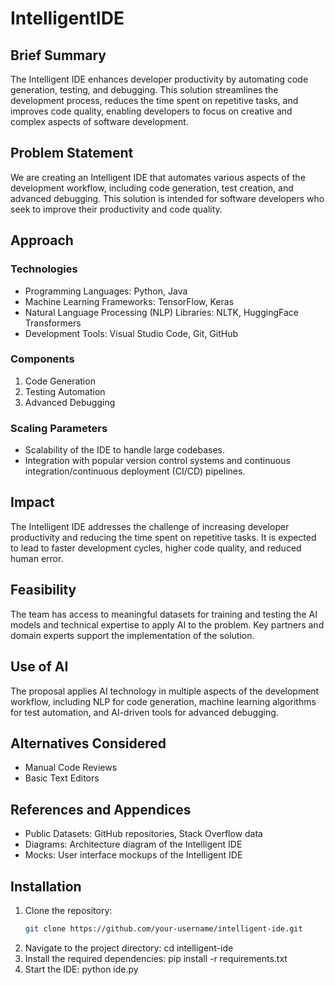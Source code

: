 # IntelligentIDE

## Brief Summary
The Intelligent IDE enhances developer productivity by automating code generation, testing, and debugging. This solution streamlines the development process, reduces the time spent on repetitive tasks, and improves code quality, enabling developers to focus on creative and complex aspects of software development.

## Problem Statement
We are creating an Intelligent IDE that automates various aspects of the development workflow, including code generation, test creation, and advanced debugging. This solution is intended for software developers who seek to improve their productivity and code quality.

## Approach
### Technologies
- Programming Languages: Python, Java
- Machine Learning Frameworks: TensorFlow, Keras
- Natural Language Processing (NLP) Libraries: NLTK, HuggingFace Transformers
- Development Tools: Visual Studio Code, Git, GitHub

### Components
1. Code Generation
2. Testing Automation
3. Advanced Debugging

### Scaling Parameters
- Scalability of the IDE to handle large codebases.
- Integration with popular version control systems and continuous integration/continuous deployment (CI/CD) pipelines.

## Impact
The Intelligent IDE addresses the challenge of increasing developer productivity and reducing the time spent on repetitive tasks. It is expected to lead to faster development cycles, higher code quality, and reduced human error.

## Feasibility
The team has access to meaningful datasets for training and testing the AI models and technical expertise to apply AI to the problem. Key partners and domain experts support the implementation of the solution.

## Use of AI
The proposal applies AI technology in multiple aspects of the development workflow, including NLP for code generation, machine learning algorithms for test automation, and AI-driven tools for advanced debugging.

## Alternatives Considered
- Manual Code Reviews
- Basic Text Editors

## References and Appendices
- Public Datasets: GitHub repositories, Stack Overflow data
- Diagrams: Architecture diagram of the Intelligent IDE
- Mocks: User interface mockups of the Intelligent IDE

## Installation
1. Clone the repository:
   ```bash
   git clone https://github.com/your-username/intelligent-ide.git
2. Navigate to the project directory:
   cd intelligent-ide
3. Install the required dependencies:
   pip install -r requirements.txt
4. Start the IDE:
   python ide.py

